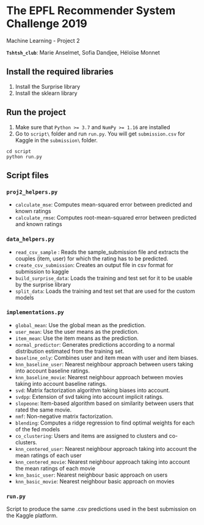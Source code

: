 # The EPFL Recommender System Challenge 2019
Machine Learning - Project 2

**`Tshtsh_club`**: Marie Anselmet, Sofia Dandjee, Héloïse Monnet

## Install the required libraries

1. Install the Surprise library
2. Install the sklearn library

## Run the project
1. Make sure that ```Python >= 3.7``` and ```NumPy >= 1.16``` are installed
2. Go to `script\` folder and run ```run.py```. You will get ```submission.csv``` for Kaggle in the ```submission\``` folder.

~~~~shell
cd script
python run.py
~~~~

## Script files

### ```proj2_helpers.py```

- `calculate_mse`: Computes mean-squared error between predicted and known ratings
- `calculate_rmse`: Computes root-mean-squared error between predicted and known ratings

### ```data_helpers.py```

- `read_csv_sample` : Reads the sample_submission file and extracts the couples (item, user) for which the rating has to be predicted.
- `create_csv_submission`: Creates an output file in csv format for submission to kaggle
- `build_surprise_data`: Loads the training and test set for it to be usable by the surprise library
- `split_data`: Loads the training and test set that are used for the custom models

### ```implementations.py```

- `global_mean`: Use the global mean as the prediction.
- `user_mean`: Use the user means as the prediction.
- `item_mean`: Use the item means as the prediction.
- `normal_predictor`: Generates predictions according to a normal distribution estimated from the training set.
- `baseline_only`: Combines user and item mean with user and item biases.
- `knn_baseline_user`: Nearest neighbour approach between users taking into account baseline ratings.
- `knn_baseline_movie`: Nearest neighbour approach between movies taking into account baseline ratings.
- `svd`: Matrix factorization algorithm taking biases into account.
- `svdpp`: Extension of svd taking into account implicit ratings.
- `slopeone`: Item-based algorithm based on similarity between users that rated the same movie.
- `nmf`: Non-negative matrix factorization.
- `blending`: Computes a ridge regression to find optimal weights for each of the fed models
- `co_clustering`: Users and items are assigned to clusters and co-clusters.
- `knn_centered_user`: Nearest neighbour approach taking into account the mean ratings of each user
- `knn_centered_movie`: Nearest neighbour approach taking into account the mean ratings of each movie
- `knn_basic_user`: Nearest neighbour basic approach on users
- `knn_basic_movie`: Nearest neighbour basic approach on movies

### ```run.py```

Script to produce the same .csv predictions used in the best submission on the Kaggle platform.



